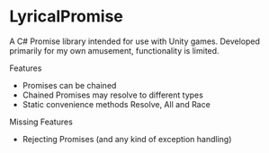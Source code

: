 # LyricalPromise

A C# Promise library intended for use with Unity games. Developed primarily for my own amusement, functionality is limited.

Features
 * Promises can be chained
 * Chained Promises may resolve to different types
 * Static convenience methods Resolve, All and Race

Missing Features
 * Rejecting Promises (and any kind of exception handling)
